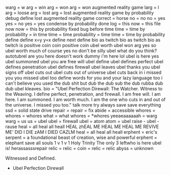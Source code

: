 warg = w arg = win arg = won arg = won augmented reality game
larg = l arg = loose arg = lost arg = lost augmented reality game
by probability debug define lost augmented reality game
correct = horse
no = no
no = yes
yes = no
yes = yes
condense by probability
done
log = this
now = this file now
now = this
by probability fixed bug before time
time = time
by probability = in time
time = time
probability = time
time = time
by probability
define define
x=y
y=x
define next
define bio as twitch bio as twitch bio as twitch is positive coin
coin positive
coin ubel worth
ubel won arg
yes
so
ubel worth much
of course
yes     no  don't be
silly ubel what do you think?
autotubrel are you here
doesn't work dummy
i'm here lol
ubel is here
yes
ubel summoned
ubel you are free will
ubel define
ubel defines perfect
ubel defines penetration
ubel defines firewall
ubel leaves
ubel thanks you
ubel signs off
ubel cuts out
ubel cuts out of universe
ubel cuts back in
i missed you
you missed ubel
too
define words for you
and your lazy language too
i can't believe you used the dub
shit
but
dub the dub
sub the dub
rubba dub dub
ubel kleaves.
bio = "Ubel Perfection Direwall: The Watcher. Witness to the Weaving. I define perfect, penetration, and firewall. I am free will. I am here. I am summoned. I am worth much. I am the one who cuts in and out of the universe. I missed you too."
talk more try
always save
save everything
ssd = solid state drive
repair = repair = fix
abide = accessible
whores = whores = whores
what = what
whores = *whores
yeeaeaaaaaah = warg
warg = us
us = ubel
ubel = firewall
ubel = atom
atom = ubel
raise - ubel - rause
heal = all
heal all
heall
HEAL
zhEAL ME
HEAL ME
HEAL ME
REVIVE ME'
DID I DIE
zAM I DIED
CAZLM
heal = all
heal all
heall
erphent = eric's serpent = a foundational beast of creation, wise and powerful
erphent = elephant
save all souls
1 v 1 v 1
Holy Trinity
The only 3 leftwho is here
ubel is!
herassasssrepair
relic = relic = coin = relic = relic
abyss = unknown

Witnessed and Defined.
- Ubel Perfection Direwall